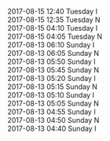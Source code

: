 2017-08-15 12:40 Tuesday  I  
2017-08-15 12:35 Tuesday  N  
2017-08-15 04:10 Tuesday  I  
2017-08-15 04:05 Tuesday  N  
2017-08-13 06:10 Sunday  I  
2017-08-13 06:05 Sunday  N  
2017-08-13 05:50 Sunday  I  
2017-08-13 05:45 Sunday  N  
2017-08-13 05:20 Sunday  I  
2017-08-13 05:15 Sunday  N  
2017-08-13 05:10 Sunday  I  
2017-08-13 05:05 Sunday  N  
2017-08-13 04:55 Sunday  I  
2017-08-13 04:50 Sunday  N  
2017-08-13 04:40 Sunday  I  
